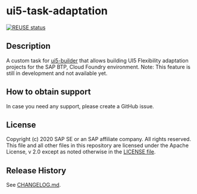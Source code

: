 # ui5-task-adaptation
[![REUSE status](https://api.reuse.software/badge/github.com/SAP/ui5-task-adaptation)](https://api.reuse.software/info/github.com/SAP/ui5-task-adaptation)

## Description
A custom task for [ui5-builder](https://github.com/SAP/ui5-builder) that allows building UI5 Flexibility adaptation projects for the SAP BTP, Cloud Foundry environment. Note: This feature is still in development and not available yet.

## How to obtain support
In case you need any support, please create a GitHub issue.

## License
Copyright (c) 2020 SAP SE or an SAP affiliate company. All rights reserved. This file and all other files in this repository are licensed under the Apache License, v 2.0 except as noted otherwise in the [LICENSE file](LICENSE).

## Release History
See [CHANGELOG.md](CHANGELOG.md).